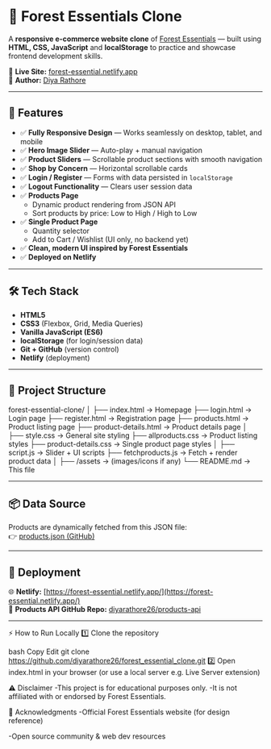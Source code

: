 # 🌿 Forest Essentials Clone

A **responsive e-commerce website clone** of [Forest Essentials](https://www.forestessentialsindia.com/) — built using **HTML, CSS, JavaScript** and **localStorage** to practice and showcase frontend development skills.

🚀 **Live Site:** [forest-essential.netlify.app](https://forest-essential.netlify.app/)  
👤 **Author:** [Diya Rathore](https://github.com/diyarathore26)

---

## 📌 Features

- ✅ **Fully Responsive Design** — Works seamlessly on desktop, tablet, and mobile  
- ✅ **Hero Image Slider** — Auto-play + manual navigation  
- ✅ **Product Sliders** — Scrollable product sections with smooth navigation  
- ✅ **Shop by Concern** — Horizontal scrollable cards  
- ✅ **Login / Register** — Forms with data persisted in `localStorage`  
- ✅ **Logout Functionality** — Clears user session data  
- ✅ **Products Page**
  - Dynamic product rendering from JSON API
  - Sort products by price: Low to High / High to Low  
- ✅ **Single Product Page**
  - Quantity selector
  - Add to Cart / Wishlist (UI only, no backend yet)
- ✅ **Clean, modern UI inspired by Forest Essentials**
- ✅ **Deployed on Netlify**

---

## 🛠️ Tech Stack

- **HTML5**
- **CSS3** (Flexbox, Grid, Media Queries)
- **Vanilla JavaScript (ES6)**
- **localStorage** (for login/session data)
- **Git + GitHub** (version control)
- **Netlify** (deployment)

---

## 📂 Project Structure

forest-essential-clone/
│
├── index.html → Homepage
├── login.html → Login page
├── register.html → Registration page
├── products.html → Product listing page
├── product-details.html → Product details page
│
├── style.css → General site styling
├── allproducts.css → Product listing styles
├── product-details.css → Single product page styles
│
├── script.js → Slider + UI scripts
├── fetchproducts.js → Fetch + render product data
│
├── /assets → (images/icons if any)
└── README.md → This file

---

## 📦 Data Source

Products are dynamically fetched from this JSON file:  
👉 [products.json (GitHub)](https://raw.githubusercontent.com/diyarathore26/products-api/main/products.json)

---

## 🚀 Deployment

🌐 **Netlify:** [https://forest-essential.netlify.app/](https://forest-essential.netlify.app/)  
📂 **Products API GitHub Repo:** [diyarathore26/products-api](https://github.com/diyarathore26/products-api)

---
⚡ How to Run Locally
1️⃣ Clone the repository

bash
Copy
Edit
git clone https://github.com/diyarathore26/forest_essential_clone.git
2️⃣ Open index.html in your browser (or use a local server e.g. Live Server extension)

⚠ Disclaimer
-This project is for educational purposes only.
-It is not affiliated with or endorsed by Forest Essentials.

🙌 Acknowledgments
-Official Forest Essentials website (for design reference)

-Open source community & web dev resources

